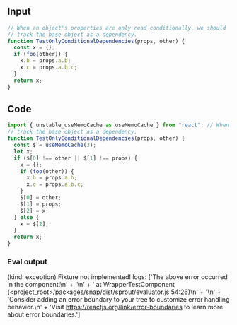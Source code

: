 
## Input

```javascript
// When an object's properties are only read conditionally, we should
// track the base object as a dependency.
function TestOnlyConditionalDependencies(props, other) {
  const x = {};
  if (foo(other)) {
    x.b = props.a.b;
    x.c = props.a.b.c;
  }
  return x;
}

```

## Code

```javascript
import { unstable_useMemoCache as useMemoCache } from "react"; // When an object's properties are only read conditionally, we should
// track the base object as a dependency.
function TestOnlyConditionalDependencies(props, other) {
  const $ = useMemoCache(3);
  let x;
  if ($[0] !== other || $[1] !== props) {
    x = {};
    if (foo(other)) {
      x.b = props.a.b;
      x.c = props.a.b.c;
    }
    $[0] = other;
    $[1] = props;
    $[2] = x;
  } else {
    x = $[2];
  }
  return x;
}

```
      
### Eval output
(kind: exception) Fixture not implemented!
logs: ['The above error occurred in the <WrapperTestComponent> component:\n' +
  '\n' +
  '    at WrapperTestComponent (<project_root>/packages/snap/dist/sprout/evaluator.js:54:26)\n' +
  '\n' +
  'Consider adding an error boundary to your tree to customize error handling behavior.\n' +
  'Visit https://reactjs.org/link/error-boundaries to learn more about error boundaries.']